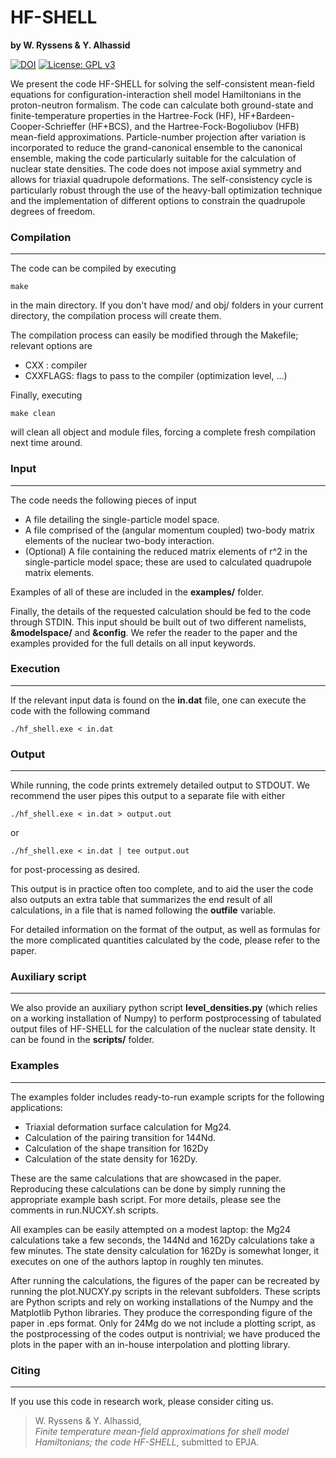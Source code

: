 # HF-SHELL
**by W. Ryssens & Y. Alhassid** 
   
   
[![DOI](https://zenodo.org/badge/288576572.svg)](https://zenodo.org/badge/latestdoi/288576572)
[![License: GPL v3](https://img.shields.io/github/license/wryssens/hf-shell)](https://www.gnu.org/licenses/gpl-3.0)

We present the code HF-SHELL for solving the self-consistent mean-field equations for configuration-interaction shell model Hamiltonians in the proton-neutron formalism. The code can calculate both ground-state and finite-temperature properties in the Hartree-Fock (HF), HF+Bardeen-Cooper-Schrieffer (HF+BCS), and the Hartree-Fock-Bogoliubov (HFB) mean-field approximations. Particle-number projection after variation is incorporated to reduce the grand-canonical ensemble to the  canonical ensemble, making the code particularly suitable for the calculation of nuclear state densities. The code does not impose axial symmetry and allows for  triaxial quadrupole deformations. The self-consistency cycle is particularly robust through the use of the heavy-ball optimization technique and the implementation of different options to constrain the quadrupole degrees of freedom.


### Compilation
---
The code can be compiled by executing 

`make` 

in the main directory. If you don't have mod/ and obj/ folders in your current directory, the compilation process will create them. 

The compilation process can easily be modified through the Makefile; relevant options are

* CXX     :  compiler
* CXXFLAGS:  flags to pass to the compiler (optimization level, ...)

Finally, executing 

`make clean`

will clean all object and module files, forcing a complete fresh compilation next time around.


### Input 
-----

The code needs the following pieces of input

* A file detailing the single-particle model space. 
* A file comprised of the (angular momentum coupled) two-body matrix elements of the nuclear two-body interaction.
* (Optional) A file containing the reduced matrix elements of r^2 in the single-particle model space; these are used to calculated quadrupole matrix 
  elements.

Examples of all of these are included in the **examples/** folder. 

Finally, the details of the requested calculation should be fed to the code through STDIN. This input should be built out of two different namelists, **&modelspace/** and **&config**. We refer the reader to the paper and the examples provided for the full details on all input keywords.

### Execution 
-----

If the relevant input data is found on the **in.dat** file, one can execute the 
code with the following command

`./hf_shell.exe < in.dat ` 

### Output
-----

While running, the code prints extremely detailed output to STDOUT. We recommend the user pipes this output to a separate file with either

`./hf_shell.exe < in.dat > output.out`

or

`./hf_shell.exe < in.dat | tee output.out`

for post-processing as desired. 

This output is in practice often too complete, and to aid the user the code also outputs an extra table that summarizes the end result of all calculations, in a file that is named following the **outfile** variable.

For detailed information on the format of the output, as well as formulas for the more complicated quantities calculated by the code, please refer to the paper.


### Auxiliary script
-----

We also provide an auxiliary python script **level_densities.py** (which relies on a working installation of Numpy) to perform postprocessing of tabulated output files of HF-SHELL for the calculation of the nuclear state density.  It can be found in the **scripts/** folder.

### Examples
----

The examples folder includes ready-to-run example scripts for the following applications:

* Triaxial deformation surface calculation for Mg24.
* Calculation of the pairing transition for 144Nd.
* Calculation of the shape transition for 162Dy 
* Calculation of the state density for 162Dy.

These are the same calculations that are showcased in the paper. Reproducing these calculations can be done by simply running the appropriate example bash script. For more details, please see the comments in run.NUCXY.sh scripts.

All examples can be easily attempted on a modest laptop: the Mg24 calculations take a few seconds, the 144Nd and 162Dy calculations take a few minutes. The state density calculation for 162Dy is somewhat longer, it executes on one of the authors laptop in roughly ten minutes.

After running the calculations, the figures of the paper can be recreated by running the plot.NUCXY.py scripts in the relevant subfolders. These scripts are Python scripts and rely on working installations of the Numpy and the Matplotlib Python libraries. They produce the corresponding figure of the paper in .eps format. Only for 24Mg do we not include a plotting script, as the postprocessing of the codes output is nontrivial; we have produced the plots in the paper with an in-house interpolation and plotting library.

### Citing
-----

If you use this code in research work, please consider citing us. 

>W. Ryssens & Y. Alhassid,  
>*Finite temperature mean-field approximations for shell model Hamiltonians; the code HF-SHELL*, submitted to EPJA.

